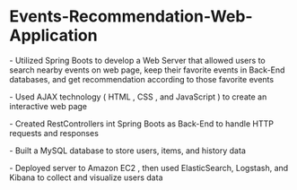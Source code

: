 # Events-Recommendation-Web-Application

<p>
	- Utilized Spring Boots to develop a Web Server that allowed users to search nearby events on web page, keep their favorite events in Back-End databases, and get recommendation according to those favorite events
</p> 

<p>
	- Used AJAX technology ( HTML , CSS , and JavaScript ) to create an interactive web page
</p>

<p>
	- Created RestControllers int Spring Boots as Back-End to handle HTTP requests and responses
</p>

<p>
	- Built a MySQL database to store users, items, and history data
</p>

<p>
	- Deployed server to Amazon EC2 , then used ElasticSearch, Logstash, and Kibana to collect and visualize users data
</p>
